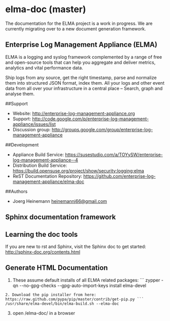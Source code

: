 elma-doc (master)
===============================

The documentation for the ELMA project is a work in progress.
We are currently migrating over to a new document generation framework.

Enterprise Log Management Appliance (ELMA)
------------------------------------------

ELMA is a logging and syslog framework complemented by a range of free and open-source tools that can help you aggregate and deliver metrics, analytics and vital performance data.

Ship logs from any source, get the right timestamp, parse and normalize them into structured JSON format, index them.
All your logs and other event data from all over your infrastructure in a central place – Search, graph and analyse them.

##Support

- Website: http://enterprise-log-management-appliance.org
- Support: http://code.google.com/p/enterprise-log-management-appliance/issues/list
- Discussion group: http://groups.google.com/group/enterprise-log-management-appliance

##Development

- Appliance Build Service: https://susestudio.com/a/TOYySW/enterprise-log-management-appliance--4
- Distribution Build Service: https://build.opensuse.org/project/show/security:logging:elma
- ReST Documentation Repository: https://github.com/enterprise-log-management-appliance/elma-doc

##Authors

- Joerg Heinemann <heinemannj66@gmail.com>

Sphinx documentation framework
------------------------------

## Learning the doc tools

If you are new to rst and Sphinx, visit the Sphinx doc to get started:
http://sphinx-doc.org/contents.html

## Generate HTML Documentation

1. These assume default installs of all ELMA related packages: ```
zypper -qn --no-gpg-checks --gpg-auto-import-keys install elma-devel
```
2. Download the pip installer from here: https://raw.github.com/pypa/pip/master/contrib/get-pip.py ```
/usr/share/elma-devel/bin/elma-build.sh --elma-doc
```
3. open /elma-doc/ in a browser
